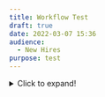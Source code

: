 ```yaml
---
title: Workflow Test
draft: true
date: 2022-03-07 15:36
audience:
  - New Hires
purpose: test
---
```

<details>
  <summary>Click to expand!</summary>
  
  ## Heading


  1. A numbered
  2. list
     * With some
     * Sub bullets


</details>